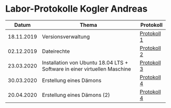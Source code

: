 # Labor-Protokolle Kogler Andreas

 Datum | Thema | Protokoll
-------|-------|------
18.11.2019| Versionsverwaltung |[ Protokoll 1 ](https://github.com/HTLMechatronics/m17-3ahme-la1-sx/blob/koganm17/Protokolle/Protokoll-1_koganm17_2019-10-18.md)
02.12.2019 | Dateirechte |[ Protokoll 2 ](https://github.com/HTLMechatronics/m17-3ahme-la1-sx/blob/koganm17/Protokolle/Protokoll-2_koganm17_2019-12-02.md)
23.03.2020 | Installation von Ubuntu 18.04 LTS + Software in einer virtuellen Maschine | [ Protokoll 3 ](https://github.com/HTLMechatronics/m17-3ahme-la1-sx/blob/koganm17/Protokolle/Protokoll-3_koganm17_2020-03-23.md)
30.03.2020 | Erstellung eines Dämons | [Protokoll 4](https://github.com/HTLMechatronics/m17-3ahme-la1-sx/blob/koganm17/Protokolle/Protokoll-4_koganm17_2020-03-30.md)
20.04.2020 | Erstellung eines Dämons (2) | [Protokoll 4](https://github.com/HTLMechatronics/m17-3ahme-la1-sx/blob/koganm17/Protokolle/Protokoll-5_koganm17_2020-04-20.md)
